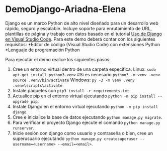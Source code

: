 # DemoDjango-Ariadna-Elena

Django es un marco Python de alto nivel diseñado para un desarrollo web rápido, seguro y escalable. Incluye soporte para enrutamiento de URL, plantillas de página y trabajo con datos basado en el tutorial [Uso de Django en Visual Studio Code](https://code.visualstudio.com/docs/python/tutorial-django).
Para este demo deberá contar con los siguientes requisitos:
*Editor de código (Visual Studio Code) con extensiones Python
*Lenguaje de programación Python

Para ejecutar el demo realice los siguientes pasos:

1. Cree un entorno virtual dentro de una carpeta específica.
    Linux:
    `sudo apt-get install python3-venv`  #Si es necesario
    `python3 -m venv .venv`
    `source .venv/bin/activate`
    Windows:
    `py -3 -m venv .venv`
    `.venv\scripts\activate`
2. Instale paquetes con `pip3 install -r requirements.txt`.
3. Actualice pip en el entorno virtual ejecutando `python -m pip install --upgrade pip`.
4. Instale Django en el entorno virtual ejecutando `python -m pip install django`.
5. Cree e inicialice la base de datos ejecutando `python manage.py migrate`.
6. Para verificar el proyecto Django ejecute el comando `python manage.py runserver`.
7. Inicie sesión con django como usuario y contraseña o bien, cree un superusuario ejecutando `python manage.py createsuperuser --username=<username> --email=<email>`.